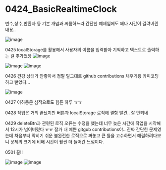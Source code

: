 # 0424_BasicRealtimeClock
 
 변수,상수,반환자 등 기본 개념과 씨름하느라 간단한 예제임에도 꽤나 시간이 걸려버린 내용..
 
 ![image](https://user-images.githubusercontent.com/81168390/115956954-b0555280-a53a-11eb-8565-4ba81d8d098b.png)


 0425 localStorage를 활용해서 사용자의 이름을 입력받아 기억하고 텍스트로 출력하는 걸 추가했당
 ![image](https://user-images.githubusercontent.com/81168390/115995637-013a7900-a617-11eb-98da-8fbefcc46736.png)

 ![image](https://user-images.githubusercontent.com/81168390/115995595-d5b78e80-a616-11eb-821a-cfa540ec002a.png)
 ![image](https://user-images.githubusercontent.com/81168390/115995607-e23be700-a616-11eb-9753-cb19b4506e59.png)

 0426 건강 상태가 안좋아서 정말 말그대로 github contributions 채우기용 카피코딩하고 뻗었다...

 ![image](https://user-images.githubusercontent.com/81168390/116250154-6d001b80-a7a8-11eb-8bce-c080f6b42531.png)
 
 0427 이하동문 심적으로도 힘든 하루 ㅠㅠ
 
 0428 작업은 거의 끝났지만 버튼과 localStorage 로직에 결함 발견.. 잘 안되네
 
 0429 deleteBtn과 관련된 로직 오류는 수정을 했는데 너무 늦은 시간에 작업을 시작해서 12시가 넘어버렸다 ㅠㅠ
      잘가 내 예쁜 gitgub contributions야.. 진짜 간단한 문제였는데 처음부터 막히기 쉬운 불완전한 로직으로 짜놓고 큰 틀을 고수하면서 해결하려다보니 
      문제의 크기에 비해 시간이 훨씬 더 들어간 느낌이다. 

 0501 끝!!
 
 ![image](https://user-images.githubusercontent.com/81168390/116784135-92a16380-aacd-11eb-9d68-aad67e9c80d2.png)
 ![image](https://user-images.githubusercontent.com/81168390/116784146-9fbe5280-aacd-11eb-84d0-1ebf04fdd28a.png)
